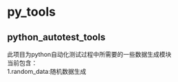 # py_tools
## python_autotest_tools<br>
此项目为python自动化测试过程中所需要的一些数据生成模块<br>
当前包含：<br>
1.random_data:随机数据生成
